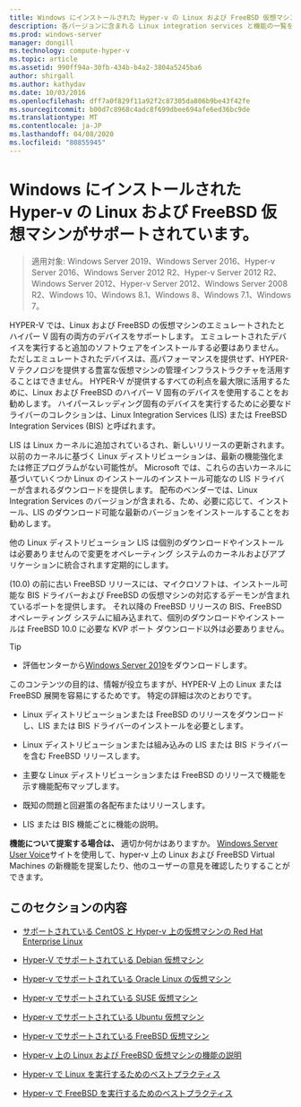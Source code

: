 ```yaml
---
title: Windows にインストールされた Hyper-v の Linux および FreeBSD 仮想マシンがサポートされています。
description: 各バージョンに含まれる Linux integration services と機能の一覧を示します。
ms.prod: windows-server
manager: dongill
ms.technology: compute-hyper-v
ms.topic: article
ms.assetid: 990ff94a-30fb-434b-b4a2-3804a5245ba6
author: shirgall
ms.author: kathydav
ms.date: 10/03/2016
ms.openlocfilehash: dff7a0f829f11a92f2c87305da806b9be43f42fe
ms.sourcegitcommit: b00d7c8968c4adc8f699dbee694afe6ed36bc9de
ms.translationtype: MT
ms.contentlocale: ja-JP
ms.lasthandoff: 04/08/2020
ms.locfileid: "80855945"
---
```

# <a name="supported-linux-and-freebsd-virtual-machines-for-hyper-v-on-windows"></a>Windows にインストールされた Hyper-v の Linux および FreeBSD 仮想マシンがサポートされています。

>適用対象: Windows Server 2019、Windows Server 2016、Hyper-v Server 2016、Windows Server 2012 R2、Hyper-v Server 2012 R2、Windows Server 2012、Hyper-v Server 2012、Windows Server 2008 R2、Windows 10、Windows 8.1、Windows 8、Windows 7.1、Windows 7。

HYPER-V では、Linux および FreeBSD の仮想マシンのエミュレートされたとハイパー V 固有の両方のデバイスをサポートします。 エミュレートされたデバイスを実行すると追加のソフトウェアをインストールする必要はありません。 ただしエミュレートされたデバイスは、高パフォーマンスを提供せず、HYPER-V テクノロジを提供する豊富な仮想マシンの管理インフラストラクチャを活用することはできません。 HYPER-V が提供するすべての利点を最大限に活用するために、Linux および FreeBSD のハイパー V 固有のデバイスを使用することをお勧めします。 ハイパースレッディング固有のデバイスを実行するために必要なドライバーのコレクションは、Linux Integration Services (LIS) または FreeBSD Integration Services (BIS) と呼ばれます。

LIS は Linux カーネルに追加されているされ、新しいリリースの更新されます。 以前のカーネルに基づく Linux ディストリビューションは、最新の機能強化または修正プログラムがない可能性が。 Microsoft では、これらの古いカーネルに基づいていくつか Linux のインストールのインストール可能なの LIS ドライバーが含まれるダウンロードを提供します。 配布のベンダーでは、Linux Integration Services のバージョンが含まれる、ため、必要に応じて、インストール、LIS のダウンロード可能な最新のバージョンをインストールすることをお勧めします。

他の Linux ディストリビューション LIS は個別のダウンロードやインストールは必要ありませんので変更をオペレーティング システムのカーネルおよびアプリケーションに統合されます定期的にします。

(10.0) の前に古い FreeBSD リリースには、マイクロソフトは、インストール可能な BIS ドライバーおよび FreeBSD の仮想マシンの対応するデーモンが含まれているポートを提供します。 それ以降の FreeBSD リリースの BIS、FreeBSD オペレーティング システムに組み込まれて、個別のダウンロードやインストールは FreeBSD 10.0 に必要な KVP ポート ダウンロード以外は必要ありません。

> [!TIP]
> - 評価センターから[Windows Server 2019](https://www.microsoft.com/evalcenter/evaluate-windows-server-2019)をダウンロードします。

このコンテンツの目的は、情報が役立ちますが、HYPER-V 上の Linux または FreeBSD 展開を容易にするためです。 特定の詳細は次のとおりです。

* Linux ディストリビューションまたは FreeBSD のリリースをダウンロードし、LIS または BIS ドライバーのインストールを必要とします。

* Linux ディストリビューションまたは組み込みの LIS または BIS ドライバーを含む FreeBSD リリースします。

* 主要な Linux ディストリビューションまたは FreeBSD のリリースで機能を示す機能配布マップします。

* 既知の問題と回避策の各配布またはリリースします。

* LIS または BIS 機能ごとに機能の説明。

**機能について提案する場合は、** 適切か何かはありますか。 [Windows Server User Voice](https://windowsserver.uservoice.com/forums/295062-linux-support)サイトを使用して、hyper-v 上の Linux および FreeBSD Virtual Machines の新機能を提案したり、他のユーザーの意見を確認したりすることができます。

## <a name="in-this-section"></a>このセクションの内容

* [サポートされている CentOS と Hyper-v 上の仮想マシンの Red Hat Enterprise Linux](Supported-CentOS-and-Red-Hat-Enterprise-Linux-virtual-machines-on-Hyper-V.md)

* [Hyper-V でサポートされている Debian 仮想マシン](Supported-Debian-virtual-machines-on-Hyper-V.md)

* [Hyper-v でサポートされている Oracle Linux の仮想マシン](Supported-Oracle-Linux-virtual-machines-on-Hyper-V.md)

* [Hyper-v でサポートされている SUSE 仮想マシン](Supported-SUSE-virtual-machines-on-Hyper-V.md)

* [Hyper-v でサポートされている Ubuntu 仮想マシン](Supported-Ubuntu-virtual-machines-on-Hyper-V.md)

* [Hyper-v でサポートされている FreeBSD 仮想マシン](Supported-FreeBSD-virtual-machines-on-Hyper-V.md)

* [Hyper-v 上の Linux および FreeBSD 仮想マシンの機能の説明](Feature-Descriptions-for-Linux-and-FreeBSD-virtual-machines-on-Hyper-V.md)

* [Hyper-v で Linux を実行するためのベストプラクティス](Best-Practices-for-running-Linux-on-Hyper-V.md)

* [Hyper-v で FreeBSD を実行するためのベストプラクティス](Best-practices-for-running-FreeBSD-on-Hyper-V.md)

